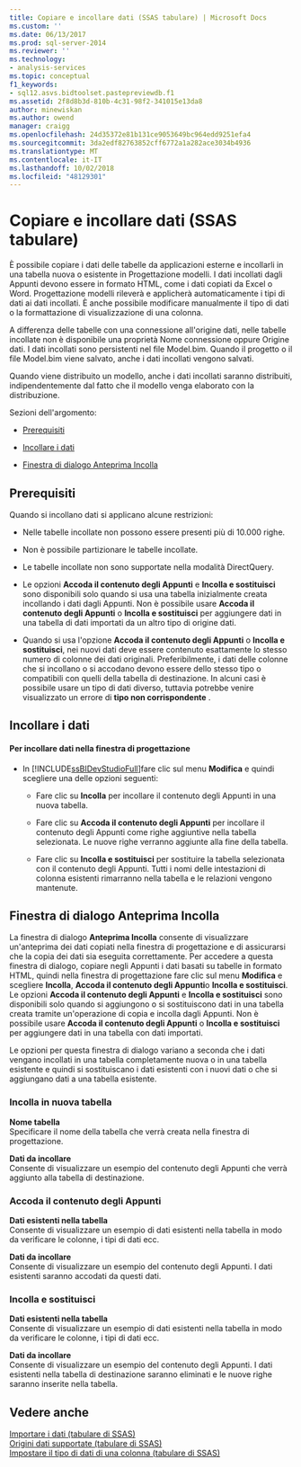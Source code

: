 ```yaml
---
title: Copiare e incollare dati (SSAS tabulare) | Microsoft Docs
ms.custom: ''
ms.date: 06/13/2017
ms.prod: sql-server-2014
ms.reviewer: ''
ms.technology:
- analysis-services
ms.topic: conceptual
f1_keywords:
- sql12.asvs.bidtoolset.pastepreviewdb.f1
ms.assetid: 2f8d8b3d-810b-4c31-98f2-341015e13da8
author: minewiskan
ms.author: owend
manager: craigg
ms.openlocfilehash: 24d35372e81b131ce9053649bc964edd9251efa4
ms.sourcegitcommit: 3da2edf82763852cff6772a1a282ace3034b4936
ms.translationtype: MT
ms.contentlocale: it-IT
ms.lasthandoff: 10/02/2018
ms.locfileid: "48129301"
---
```

# <a name="copy-and-paste-data-ssas-tabular"></a>Copiare e incollare dati (SSAS tabulare)
  È possibile copiare i dati delle tabelle da applicazioni esterne e incollarli in una tabella nuova o esistente in Progettazione modelli. I dati incollati dagli Appunti devono essere in formato HTML, come i dati copiati da Excel o Word. Progettazione modelli rileverà e applicherà automaticamente i tipi di dati ai dati incollati. È anche possibile modificare manualmente il tipo di dati o la formattazione di visualizzazione di una colonna.  
  
 A differenza delle tabelle con una connessione all'origine dati, nelle tabelle incollate non è disponibile una proprietà Nome connessione oppure Origine dati. I dati incollati sono persistenti nel file Model.bim. Quando il progetto o il file Model.bim viene salvato, anche i dati incollati vengono salvati.  
  
 Quando viene distribuito un modello, anche i dati incollati saranno distribuiti, indipendentemente dal fatto che il modello venga elaborato con la distribuzione.  
  
 Sezioni dell'argomento:  
  
-   [Prerequisiti](#bkmk_prerequisites)  
  
-   [Incollare i dati](#bkmk_paste_data)  
  
-   [Finestra di dialogo Anteprima Incolla](#bkmk_paste_preview)  
  
##  <a name="bkmk_prerequisites"></a> Prerequisiti  
 Quando si incollano dati si applicano alcune restrizioni:  
  
-   Nelle tabelle incollate non possono essere presenti più di 10.000 righe.  
  
-   Non è possibile partizionare le tabelle incollate.  
  
-   Le tabelle incollate non sono supportate nella modalità DirectQuery.  
  
-   Le opzioni **Accoda il contenuto degli Appunti** e **Incolla e sostituisci** sono disponibili solo quando si usa una tabella inizialmente creata incollando i dati dagli Appunti. Non è possibile usare **Accoda il contenuto degli Appunti** o **Incolla e sostituisci** per aggiungere dati in una tabella di dati importati da un altro tipo di origine dati.  
  
-   Quando si usa l'opzione **Accoda il contenuto degli Appunti** o **Incolla e sostituisci**, nei nuovi dati deve essere contenuto esattamente lo stesso numero di colonne dei dati originali. Preferibilmente, i dati delle colonne che si incollano o si accodano devono essere dello stesso tipo o compatibili con quelli della tabella di destinazione. In alcuni casi è possibile usare un tipo di dati diverso, tuttavia potrebbe venire visualizzato un errore di **tipo non corrispondente** .  
  
##  <a name="bkmk_paste_data"></a> Incollare i dati  
  
#### <a name="to-paste-data-into-the-designer"></a>Per incollare dati nella finestra di progettazione  
  
-   In [!INCLUDE[ssBIDevStudioFull](../includes/ssbidevstudiofull-md.md)]fare clic sul menu **Modifica** e quindi scegliere una delle opzioni seguenti:  
  
    -   Fare clic su **Incolla** per incollare il contenuto degli Appunti in una nuova tabella.  
  
    -   Fare clic su **Accoda il contenuto degli Appunti** per incollare il contenuto degli Appunti come righe aggiuntive nella tabella selezionata. Le nuove righe verranno aggiunte alla fine della tabella.  
  
    -   Fare clic su **Incolla e sostituisci** per sostituire la tabella selezionata con il contenuto degli Appunti. Tutti i nomi delle intestazioni di colonna esistenti rimarranno nella tabella e le relazioni vengono mantenute.  
  
##  <a name="bkmk_paste_preview"></a> Finestra di dialogo Anteprima Incolla  
 La finestra di dialogo **Anteprima Incolla** consente di visualizzare un'anteprima dei dati copiati nella finestra di progettazione e di assicurarsi che la copia dei dati sia eseguita correttamente. Per accedere a questa finestra di dialogo, copiare negli Appunti i dati basati su tabelle in formato HTML, quindi nella finestra di progettazione fare clic sul menu **Modifica** e scegliere **Incolla**, **Accoda il contenuto degli Appunti**o **Incolla e sostituisci**. Le opzioni **Accoda il contenuto degli Appunti** e **Incolla e sostituisci** sono disponibili solo quando si aggiungono o si sostituiscono dati in una tabella creata tramite un'operazione di copia e incolla dagli Appunti. Non è possibile usare **Accoda il contenuto degli Appunti** o **Incolla e sostituisci** per aggiungere dati in una tabella con dati importati.  
  
 Le opzioni per questa finestra di dialogo variano a seconda che i dati vengano incollati in una tabella completamente nuova o in una tabella esistente e quindi si sostituiscano i dati esistenti con i nuovi dati o che si aggiungano dati a una tabella esistente.  
  
### <a name="paste-to-new-table"></a>Incolla in nuova tabella  
 **Nome tabella**  
 Specificare il nome della tabella che verrà creata nella finestra di progettazione.  
  
 **Dati da incollare**  
 Consente di visualizzare un esempio del contenuto degli Appunti che verrà aggiunto alla tabella di destinazione.  
  
### <a name="paste-append"></a>Accoda il contenuto degli Appunti  
 **Dati esistenti nella tabella**  
 Consente di visualizzare un esempio di dati esistenti nella tabella in modo da verificare le colonne, i tipi di dati ecc.  
  
 **Dati da incollare**  
 Consente di visualizzare un esempio del contenuto degli Appunti. I dati esistenti saranno accodati da questi dati.  
  
### <a name="paste-replace"></a>Incolla e sostituisci  
 **Dati esistenti nella tabella**  
 Consente di visualizzare un esempio di dati esistenti nella tabella in modo da verificare le colonne, i tipi di dati ecc.  
  
 **Dati da incollare**  
 Consente di visualizzare un esempio del contenuto degli Appunti. I dati esistenti nella tabella di destinazione saranno eliminati e le nuove righe saranno inserite nella tabella.  
  
## <a name="see-also"></a>Vedere anche  
 [Importare i dati &#40;tabulare di SSAS&#41;](import-data-ssas-tabular.md)   
 [Origini dati supportate &#40;tabulare di SSAS&#41;](tabular-models/data-sources-supported-ssas-tabular.md)   
 [Impostare il tipo di dati di una colonna &#40;tabulare di SSAS&#41;](tabular-models/set-the-data-type-of-a-column-ssas-tabular.md)  
  
  
